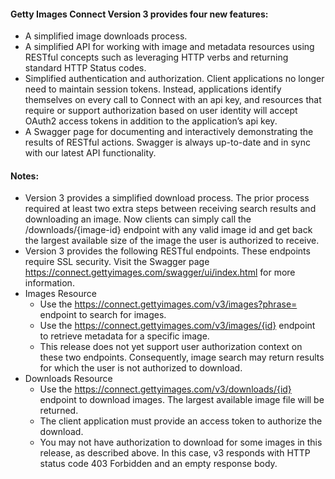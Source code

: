 #### Getty Images Connect Version 3 provides four new features: ####

- A simplified image downloads process.
- A simplified API for working with image and metadata resources using RESTful concepts such as leveraging HTTP verbs and returning standard HTTP Status codes.
- Simplified authentication and authorization. Client applications no longer need to maintain session tokens. Instead, applications identify themselves on every call to Connect with an api key, and resources that require or support authorization based on user identity will accept OAuth2 access tokens in addition to the application’s api key.
- A Swagger page for documenting and interactively demonstrating the results of RESTful actions.  Swagger is always up-to-date and in sync with our latest API functionality.

#### Notes: ####

- Version 3  provides a simplified download process. The prior process required at least two extra steps between receiving search results and downloading an image. Now clients can simply call the /downloads/{image-id} endpoint with any valid image id and get back the largest available size of the image the user is authorized to receive.
- Version 3 provides the following RESTful endpoints. These endpoints require SSL security. Visit the Swagger page https://connect.gettyimages.com/swagger/ui/index.html for more information.
- Images Resource
	- Use the https://connect.gettyimages.com/v3/images?phrase= endpoint to search for images.
	- Use the https://connect.gettyimages.com/v3/images/{id} endpoint to retrieve metadata for a specific image.
	- This release does not yet support user authorization context on these two endpoints. Consequently, image search may return results for which the user is not authorized to download.
- Downloads Resource
	- Use the https://connect.gettyimages.com/v3/downloads/{id} endpoint to download images. The largest available image file will be returned.
	- The client application must provide an access token to authorize the download.
	- You may not have authorization to download for some images in this release, as described above. In this case, v3 responds with HTTP status code 403 Forbidden and an empty response body.
